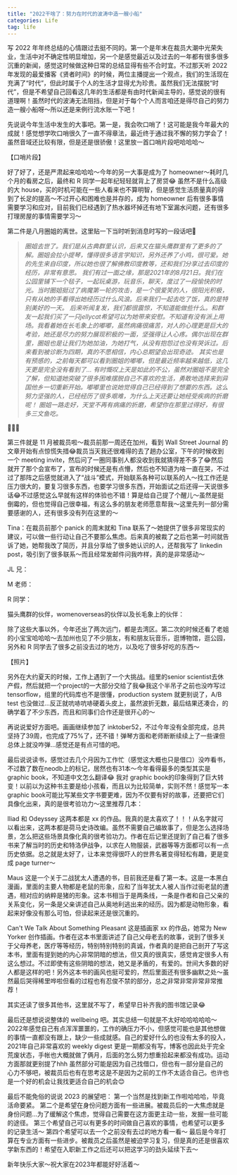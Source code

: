 ```yaml
---
title: "2022干啥了：努力在时代的波涛中造一艘小船"
categories: Life
tag: life
---
```


写 2022 年年终总结的心情跟过去挺不同的。第一个是年末在裁员大潮中光荣失业，生活中对不确定性明显增加，另一个是感觉最近以及过去的一年都有很多很多沉重的新闻，感觉这时候做这种日常的总结显得有些不合时宜。不过那天听 2022 年发现的最爱播客《贤者时间》的时候，两位主播提出一个观点，我们的生活现在充满了“时代”，但此时属于个人的生活才显得尤为珍贵。虽然我们无法摆脱“时代”，但是不希望自己回看这几年的生活都是有由时代新闻主导的，感觉说的很有道理啊！虽然时代的波涛无法阻挡，但是对于每个个人而言咱还是得尽自己的努力造一艘小船呀～所以还是来例行流水账一下吧！

先说说今年生活中发生的大事吧。第一是，我会吹口哨了！这可能是我今年最大的成就！感觉想学吹口哨很久了一直不得章法，最近终于通过我不懈的努力学会了！虽然音域还比较有限，但是还是很骄傲！这里放一首口哨片段吧哈哈哈～

【口哨片段】

好了好了，还是严肃起来哈哈哈～今年的另一大事是成为了 homeowner～耗时几个月的看房之后，最终和 R 同学一起年纪轻轻就背上了房贷😂 虽然不是什么高级的大 house，买的时机可能在一些人看来也不算明智，但是感觉生活质量真的得到了长足的提高～不过开心和困难也是并存的，成为 homeowner 后有很多事情需要学习和应对，目前我们已经遇到了热水器坏掉还有地下室漏水问题，还有很多打理房屋的事情需要学习～

第二件是八月圈姐的离世。这里贴一下当时听到消息时写的一段话吧🙏

>*圈姐去世了。我们是从古典群里认识，后来又在猫头鹰群里有了更多的了解。圈姐会拉小提琴，懂得很多语言学知识，另外还养了小鸡，很可爱。她的先生来自印度，所以她也很了解佛教印度教等，还和我们分享过去印度的经历，非常有意思。
 我们有过一面之缘，那是2021年的8月21日。我们在公园里铺下一个毯子，一起玩桌游，玩音乐，聊天，度过了一段愉快的时光。当时圈姐挺过了病魔第一轮的攻击，是一个很爱笑的人，很阳光积极，只有从她的手看得出她经历过什么风浪。后来我们一起去吃了饭，真的是特别美好的一天。
 后来听闻复发，我们都很震惊，不知道能做些什么。和群友一起我们买了一只jellycat希望可以为她带来安慰。不知道有没有派上用场。我看着她在长毛象上的嘟嘟，虽然病痛很痛苦，对人的心理更是巨大的考验，她还是尽力的努力展现积极的一面，坚强得让人心疼。偶尔出现在群里，圈姐也是让我们为她加油，为她打气，从没有抱怨过也没有哭诉过。后来看到被诊断为四期，真的不愿相信，内心总期望会出现奇迹。 其实也是有预感的，之前每天都可以看到圈姐的嘟嘟，但是最近频率越来越低，这几天更是完全没有看到了…
 有时慨叹上天是如此的不公，虽然对圈姐不是完全了解，但知道她突破了很多困难摆脱自己不喜欢的生活，勇敢地选择来到异国他乡一切重新开始。嘟嘟里也说她觉得自己已经得到了想要的东西。这么努力坚强的人，已经经历了很多艰难，为什么上天还要让她经受疾病的折磨呢！
 圈姐一路走好，天堂不再有病痛的折磨，希望你在那里过得好，有很多三文鱼吃。*

🙏🙏🙏

第三件就是 11 月被裁员啦～裁员前那一周还在加州，看到 Wall Street Journal 的文章开始有点惊慌失措😂裁员当天我还很难得的去了趟办公室，下午的时候收到一个 meeting invite，然后问了一圈同事别人都没收到我就猜得差不多了😂然后就开了那个会宣布了，宣布的时候还是有点懵，然后也不知道为啥一直在哭，不过过了那阵之后感觉就进入了“战斗”模式，开始联系各种可以联系的人～找工作还是压力很大的，要复习很多东西，也要学习很多东西，开始面试之后还得一天说很多话😂不过感觉这么早就有这样的体验也不错！算是给自己提了个醒儿～虽然是挺倒霉的，但也觉得自己很幸福，有这么多的朋友老师愿意帮我～这里先列一部分需要感谢的人，还有很多没有列在这里的～

Tina：在裁员前那个 panick 的周末就和 Tina 联系了～她提供了很多非常现实的建议，可以做一些行动让自己不要那么焦虑。后来真的被裁了之后也第一时间就告诉了她，她帮我改了简历，并且分享给了很多她认识的人，还帮我写了 linkedin post，吸引到了很多联系～而且经常发邮件问我咋样，真的是非常感动～

JL 兄：

M 老师：

R 同学：

猫头鹰群的伙伴，womenoverseas的伙伴以及长毛象上的伙伴：

除了这些大事以外，今年还出了两次远门，都是去湾区。第二次的时候还看了老姐的小宝宝哈哈哈～去加州也见了不少朋友，有和朋友玩音乐，逛博物馆，逛公园，另外和 R 同学去了很多之前没去过的地方，以及吃了很多好吃的东西～

【照片】

另外在大约夏天的时候，工作上遇到了一个大挑战。组里的senior scientist去休产假，然后就把一个project的一大部分交给了我😂我这个半吊子之前也没咋写过tensorflow，组里的代码库也不是很懂，production system 就更别说了，A/B test 也没做过…反正就吭哧吭哧硬着头皮上，虽然波折无数，最后结果还凑合，的确学着了不少东西，而且和同事们合作还是很开心的～

再说说爱好方面吧。画画继续参加了 inktober52，不过今年没有全部完成，总共坚持了39周，也完成了75%了，还不错！弹琴方面和老师断断续续上了一些课但总体上就没咋弹…感觉还是有点可惜的吧。

最后说说读书，感觉过去几个月因为工作忙（感觉这大概也只是借口）没咋看书，不过数了数在neodb上的标记，居然也有31本～今年看得最多的类型其实是 graphic book，不知道中文怎么翻译😂 我对 graphic book的印象得到了巨大转变！以前以为这种书主要是给小孩看，而且以为比较简单，实则不然！感觉写一本graphic book可能比写某些文字书要更难，因为不仅要有好的故事，还要把它们具像化出来，真的是很考验功力～这里推荐几本：

Iliad 和 Odeyssey
这两本都是 xx 的作品。我真的是太喜欢了！！！从名字就可以看出来，这两本都是荷马史诗改编。虽然不需要自己编故事了，但是怎么选择场景，怎么把这些场景具像化真的很考验功力。作者在后记里还提到了自己看了很多书来了解当时的历史和特洛伊战争，以求在人物服装，武器等等方面都可以有一点历史依据。总之就是太好了，让本来觉得很吓人的世界名著变得轻松有趣，更是变成 page turner～

Maus
这是一个关于二战犹太人遭遇的书，目前我还是看了第一本。这是一本黑白漫画，里面的主要人物都是老鼠的形象，应和了当年犹太人被人当作过街老鼠的遭遇，相对应的纳粹是猪的形象。这本书相当于是两条线，一条是作者和自己父亲的关系变化，另一条是父亲讲述自己从奥地利逃出来的经历。因为都是动物形象，看起来好像没有那么可怕，但读起来还是很沉重的。

Can't We Talk About Something Pleasant
这是插画家 xx 的作品，她常为 New Yorker 创作插画。作者在这本书里面讲述了自己父母老去的故事，说到了很多关于父母养老，医疗等等经历，特别特别特别的真诚，作者真的是把自己剖开了写这本书，里面有提到她的内心非常阴暗的想法，但又真的很真实，感觉肯定很多人有这么想过。不过即使有这些阴暗的想法，她又是矛盾的，有爱的。世间大多数的好人都是这样的吧！另外这本书的画风也挺可爱的，然后里面还有很多幽默之处～虽然最后哭得稀里哗啦但看的过程也有忍俊不禁的部分，总之非常非常非常非常推荐！

其实还读了很多其他书，这里就不写了，希望早日补齐我的图书馆记录😂

最后还是想说说整体的 wellbeing 吧。其实总结一句就是不太好哈哈哈哈哈～2022年感觉自己有点浑浑噩噩的，工作的确压力不小，但感觉可能也是其他想做的事情一直都没有跟上，缺少一些成就感。自己的爱好什么的也没有太多的投入，2021年自己非常喜欢的 weekly digest 更是一期都没有写，博客也因此处于完全荒废状态，手帐也大概就做了俩月，后面的怎么努力想重拾起来都没有成功。运动方面那就更别提了hhh 虽然部分可能是因为自己找借口，但也有一部分是自己的心力不够吧，被裁员后也有在思考这是不是因为之前的工作不太适合自己。也许也是一个好的机会让我找更适合自己的机会😊

最后不能免俗的说说 2023 的展望吧：
第一个当然是找到新工作啦哈哈哈，毕竟活命要紧。
第二个是希望在身份问题方面有一些进展。被裁员后的一大焦虑就是身份问题…为了缓解这个焦虑，觉得自己需要在这方面更主动一些，发掘一些可能的途径。
第三个希望自己可以有更多的时间做自己喜欢的事情，也希望可以更多的记录生活～
第四个希望可以去一个之前没有去过的地方看一看～
最后是今年打算在专业方面有一些进步。被裁员之后虽然是被迫学习复习，但是真的还是很喜欢学新东西的！希望在入职新工作之后还可以把这学习的劲头延续下去～

新年快乐大家～祝大家在2023年都能好好活着～

